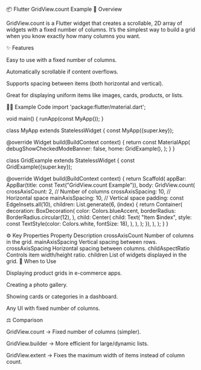 📦 Flutter GridView.count Example
📖 Overview

GridView.count is a Flutter widget that creates a scrollable, 2D array of widgets with a fixed number of columns.
It’s the simplest way to build a grid when you know exactly how many columns you want.

✨ Features

Easy to use with a fixed number of columns.

Automatically scrollable if content overflows.

Supports spacing between items (both horizontal and vertical).

Great for displaying uniform items like images, cards, products, or lists.

🧑‍💻 Example Code
import 'package:flutter/material.dart';

void main() {
  runApp(const MyApp());
}

class MyApp extends StatelessWidget {
  const MyApp({super.key});

  @override
  Widget build(BuildContext context) {
    return const MaterialApp(
      debugShowCheckedModeBanner: false,
      home: GridExample(),
    );
  }
}

class GridExample extends StatelessWidget {
  const GridExample({super.key});

  @override
  Widget build(BuildContext context) {
    return Scaffold(
      appBar: AppBar(title: const Text("GridView.count Example")),
      body: GridView.count(
        crossAxisCount: 2, // Number of columns
        crossAxisSpacing: 10, // Horizontal space
        mainAxisSpacing: 10, // Vertical space
        padding: const EdgeInsets.all(10),
        children: List.generate(6, (index) {
          return Container(
            decoration: BoxDecoration(
              color: Colors.blueAccent,
              borderRadius: BorderRadius.circular(12),
            ),
            child: Center(
              child: Text(
                "Item $index",
                style: const TextStyle(color: Colors.white, fontSize: 18),
              ),
            ),
          );
        }),
      ),
    );
  }
}

⚙️ Key                     Properties
Property                Description
crossAxisCount            Number of columns in the grid.
mainAxisSpacing            Vertical spacing between rows.
crossAxisSpacing        Horizontal spacing between columns.
childAspectRatio        Controls item width/height ratio.
children                List of widgets displayed in the grid.
🎯 When to Use

Displaying product grids in e-commerce apps.

Creating a photo gallery.

Showing cards or categories in a dashboard.

Any UI with fixed number of columns.

⚖️ Comparison

GridView.count → Fixed number of columns (simpler).

GridView.builder → More efficient for large/dynamic lists.

GridView.extent → Fixes the maximum width of items instead of column count.
